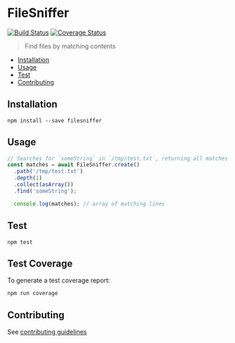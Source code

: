 # FileSniffer

[![Build Status](https://travis-ci.org/nspragg/filesniffer.svg)](https://travis-ci.org/nspragg/filesniffer) [![Coverage Status](https://coveralls.io/repos/github/nspragg/filesniffer/badge.svg?branch=master)](https://coveralls.io/github/nspragg/filesniffer?branch=master)

> Find files by matching contents

* [Installation](#installation)
* [Usage](#usage)
* [Test](#test)
* [Contributing](#contributing)

## Installation

```
npm install --save filesniffer
```

## Usage

```js
// Searches for `someString` in `/tmp/test.txt`, returning all matches as an array 
const matches = await FileSniffer.create()
  .path('/tmp/test.txt')
  .depth(1)
  .collect(asArray())
  .find('someString');

  console.log(matches); // array of matching lines
```

## Test

```
npm test
```

## Test Coverage 

To generate a test coverage report:

```
npm run coverage
```

## Contributing 

See [contributing guidelines](./CONTRIBUTING.md)
